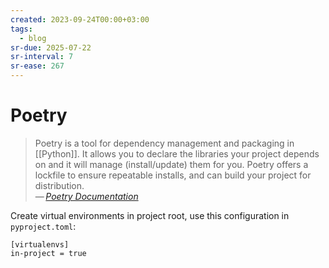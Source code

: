```yaml
---
created: 2023-09-24T00:00+03:00
tags:
  - blog
sr-due: 2025-07-22
sr-interval: 7
sr-ease: 267
---
```


# Poetry

> Poetry is a tool for dependency management and packaging in [[Python]]. It allows you to declare the libraries your project depends on and it will manage (install/update) them for you. Poetry offers a lockfile to ensure repeatable installs, and can build your project for distribution.\
> — <cite>[Poetry Documentation](https://python-poetry.org/docs/)</cite>

Create virtual environments in project root, use this configuration in `pyproject.toml`:

    [virtualenvs]
    in-project = true
